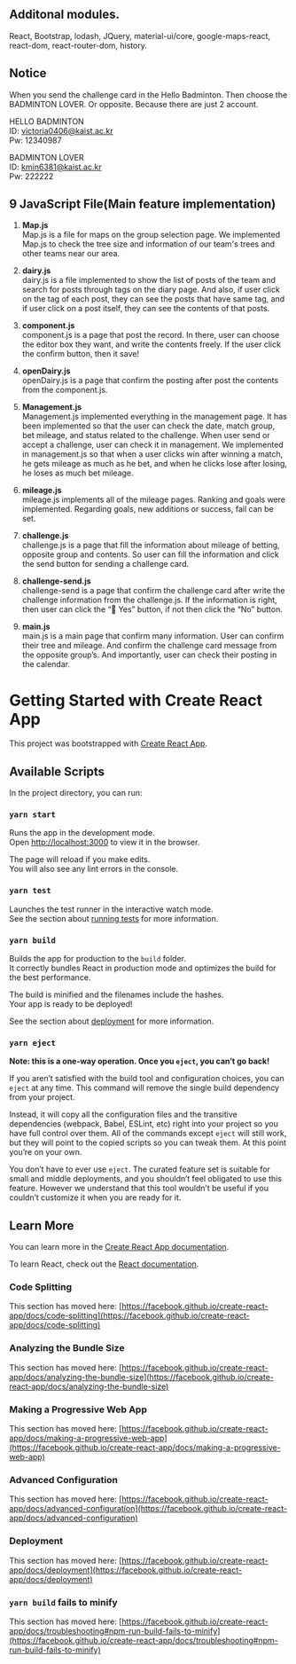 Additonal modules. 
-- 
React, Bootstrap, lodash, JQuery, material-ui/core, google-maps-react, react-dom, react-router-dom, history.

Notice
--  
When you send the challenge card in the Hello Badminton. Then choose the BADMINTON LOVER. Or opposite. Because there are just 2 account.

HELLO BADMINTON  
ID: victoria0406@kaist.ac.kr  
Pw: 12340987

BADMINTON LOVER  
ID: kmin6381@kaist.ac.kr  
Pw: 222222  


9 JavaScript File(Main feature implementation)
--------------------------
1. **Map.js**  
Map.js is a file for maps on the group selection page. We implemented Map.js to check the tree size and information of our team's trees and other teams near our area.

2. **dairy.js**    
dairy.js is a file implemented to show the list of posts of the team and search for posts through tags on the diary page. And also, if user click on the tag of each post, they can see the posts that have same tag, and if user click on a post itself, they can see the contents of that posts.

3. **component.js**    
component.js is a page that post the record. In there, user can choose the editor box they want, and write the contents freely. If the user click the confirm button, then it save!

4. **openDairy.js**  
openDairy.js is a page that confirm the posting after post the contents from the component.js.

5. **Management.js**   
Management.js implemented everything in the management page. It has been implemented so that the user can check the date, match group, bet mileage, and status related to the challenge. When user send or accept a challenge, user can check it in management. We implemented in management.js so that when a user clicks win after winning a match, he gets mileage as much as he bet, and when he clicks lose after losing, he loses as much bet mileage.  

6. **mileage.js**   
mileage.js implements all of the mileage pages. Ranking and goals were implemented. Regarding goals, new additions or success, fail can be set.

7. **challenge.js**   
challenge.js is a page that fill the information about mileage of betting, opposite group and contents. So user can fill the information and click the send button for sending a challenge card.

8. **challenge-send.js**    
challenge-send is a page that confirm the challenge card after write the challenge information from the challenge.js. If the information is right, then user can click the “ Yes” button, if not then click the “No” button.

  

9. **main.js**   
main.js is a main page that confirm many information. User can confirm their tree and mileage. And confirm the challenge card message from the opposite group’s. And importantly, user can check their posting in the calendar.  









# Getting Started with Create React App

This project was bootstrapped with [Create React App](https://github.com/facebook/create-react-app).

## Available Scripts

In the project directory, you can run:

### `yarn start`

Runs the app in the development mode.\
Open [http://localhost:3000](http://localhost:3000) to view it in the browser.

The page will reload if you make edits.\
You will also see any lint errors in the console.

### `yarn test`

Launches the test runner in the interactive watch mode.\
See the section about [running tests](https://facebook.github.io/create-react-app/docs/running-tests) for more information.

### `yarn build`

Builds the app for production to the `build` folder.\
It correctly bundles React in production mode and optimizes the build for the best performance.

The build is minified and the filenames include the hashes.\
Your app is ready to be deployed!

See the section about [deployment](https://facebook.github.io/create-react-app/docs/deployment) for more information.

### `yarn eject`

**Note: this is a one-way operation. Once you `eject`, you can’t go back!**

If you aren’t satisfied with the build tool and configuration choices, you can `eject` at any time. This command will remove the single build dependency from your project.

Instead, it will copy all the configuration files and the transitive dependencies (webpack, Babel, ESLint, etc) right into your project so you have full control over them. All of the commands except `eject` will still work, but they will point to the copied scripts so you can tweak them. At this point you’re on your own.

You don’t have to ever use `eject`. The curated feature set is suitable for small and middle deployments, and you shouldn’t feel obligated to use this feature. However we understand that this tool wouldn’t be useful if you couldn’t customize it when you are ready for it.

## Learn More

You can learn more in the [Create React App documentation](https://facebook.github.io/create-react-app/docs/getting-started).

To learn React, check out the [React documentation](https://reactjs.org/).

### Code Splitting

This section has moved here: [https://facebook.github.io/create-react-app/docs/code-splitting](https://facebook.github.io/create-react-app/docs/code-splitting)

### Analyzing the Bundle Size

This section has moved here: [https://facebook.github.io/create-react-app/docs/analyzing-the-bundle-size](https://facebook.github.io/create-react-app/docs/analyzing-the-bundle-size)

### Making a Progressive Web App

This section has moved here: [https://facebook.github.io/create-react-app/docs/making-a-progressive-web-app](https://facebook.github.io/create-react-app/docs/making-a-progressive-web-app)

### Advanced Configuration

This section has moved here: [https://facebook.github.io/create-react-app/docs/advanced-configuration](https://facebook.github.io/create-react-app/docs/advanced-configuration)

### Deployment

This section has moved here: [https://facebook.github.io/create-react-app/docs/deployment](https://facebook.github.io/create-react-app/docs/deployment)

### `yarn build` fails to minify

This section has moved here: [https://facebook.github.io/create-react-app/docs/troubleshooting#npm-run-build-fails-to-minify](https://facebook.github.io/create-react-app/docs/troubleshooting#npm-run-build-fails-to-minify)
